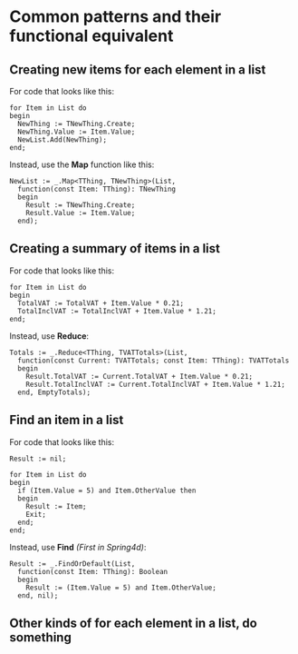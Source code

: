 # Common patterns and their functional equivalent

## Creating new items for each element in a list

For code that looks like this:

```
for Item in List do
begin
  NewThing := TNewThing.Create;
  NewThing.Value := Item.Value;
  NewList.Add(NewThing);
end;
```

Instead, use the **Map** function like this:

```
NewList := _.Map<TThing, TNewThing>(List, 
  function(const Item: TThing): TNewThing
  begin
    Result := TNewThing.Create;
    Result.Value := Item.Value;
  end);
```

## Creating a summary of items in a list

For code that looks like this:

```
for Item in List do
begin
  TotalVAT := TotalVAT + Item.Value * 0.21;
  TotalInclVAT := TotalInclVAT + Item.Value * 1.21;
end;
```

Instead, use **Reduce**:

```
Totals := _.Reduce<TThing, TVATTotals>(List,
  function(const Current: TVATTotals; const Item: TThing): TVATTotals
  begin
    Result.TotalVAT := Current.TotalVAT + Item.Value * 0.21;
    Result.TotalInclVAT := Current.TotalInclVAT + Item.Value * 1.21;
  end, EmptyTotals);
```

## Find an item in a list

For code that looks like this:

```
Result := nil;

for Item in List do
begin
  if (Item.Value = 5) and Item.OtherValue then
  begin
    Result := Item;
    Exit;
  end;
end;
```

Instead, use **Find** *(First in Spring4d)*:

```
Result := _.FindOrDefault(List,
  function(const Item: TThing): Boolean
  begin
    Result := (Item.Value = 5) and Item.OtherValue;
  end, nil);
```



## Other kinds of for each element in a list, do something
